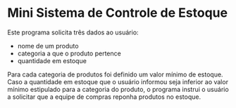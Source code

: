 # Mini Sistema de Controle de Estoque
Este programa solicita três dados ao usuário:

- nome de um produto
- categoria a que o produto pertence
- quantidade em estoque

Para cada categoria de produtos foi definido um valor mínimo de estoque. Caso a quantidade em estoque
que o usuário informou seja inferior ao valor mínimo estipulado para a categoria do produto, o programa
instrui o usuário a solicitar que a equipe de compras reponha produtos no estoque.
